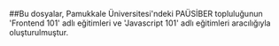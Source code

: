 ##Bu dosyalar, Pamukkale Üniversitesi'ndeki PAÜSİBER topluluğunun 'Frontend 101' adlı eğitimleri ve 'Javascript 101' adlı eğitimleri aracılığıyla oluşturulmuştur.
